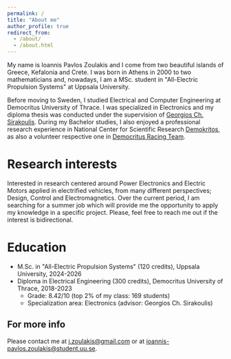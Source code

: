 ```yaml
---
permalink: /
title: "About me"
author_profile: true
redirect_from: 
  - /about/
  - /about.html
---
```


My name is Ioannis Pavlos Zoulakis and I come from two beautiful islands of Greece, Kefalonia and Crete. I was born in Athens in 2000 to two mathematicians and, nowadays, I am a MSc. student in "All-Electric Propulsion Systems" at Uppsala University. 

Before moving to Sweden, I studied Electrical and Computer Engineering at Democritus University of Thrace. I was specialized in Electronics and my diploma thesis was conducted under the supervision of [Georgios Ch. Sirakoulis](https://scholar.google.gr/citations?user=WhBartYAAAAJ&hl=el). During my Bachelor studies, I also enjoyed a professional research experience in National Center for Scientific Research [Demokritos](https://www.demokritos.gr/), as also a volunteer respective one in [Democritus Racing Team](https://drt-racing.duth.gr/en/).



Research interests
======
Interested in research centered around Power Electronics and Electric Motors applied in electrified vehicles, from many different perspectives; Design, Control and Electromagnetics. Over the current period, I am searching for a summer job which will provide me the opportunity to apply my knowledge in a specific project. Please, feel free to reach me out if the interest is bidirectional.


Education
======
* M.Sc. in "All-Electric Propulsion Systems" (120 credits), Uppsala University, 2024-2026
* Diploma in Electrical Engineering (300 credits), Democritus University of Thrace, 2018-2023
  * Grade: 8.42/10 (top 2% of my class: 169 students)
  * Specialization area: Electronics (advisor: Georgios Ch. Sirakoulis)


For more info
------
Please contact me at j.zoulakis@gmail.com or at ioannis-pavlos.zoulakis@student.uu.se.
